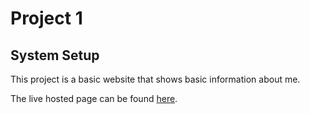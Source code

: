 Project 1
=========
System Setup
------------

This project is a basic website that shows basic information about me.

The live hosted page can be found [here](http://dwa-p1-ewortzman.gopagoda.com/).
